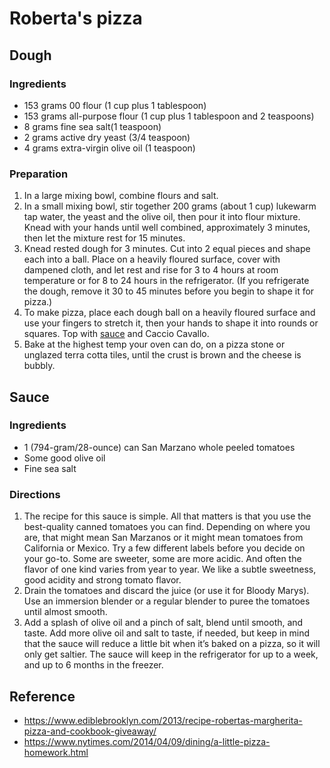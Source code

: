 # Roberta's pizza

## Dough

### Ingredients
* 153 grams 00 flour (1 cup plus 1 tablespoon)
* 153 grams all-purpose flour (1 cup plus 1 tablespoon and 2 teaspoons)
* 8 grams fine sea salt(1 teaspoon)
* 2 grams active dry yeast (3/4 teaspoon)
* 4 grams extra-virgin olive oil (1 teaspoon)

### Preparation
1. In a large mixing bowl, combine flours and salt.
2. In a small mixing bowl, stir together 200 grams (about 1 cup) lukewarm tap water, the yeast and the olive oil, then pour it into flour mixture. Knead with your hands until well combined, approximately 3 minutes, then let the mixture rest for 15 minutes.
3. Knead rested dough for 3 minutes. Cut into 2 equal pieces and shape each into a ball. Place on a heavily floured surface, cover with dampened cloth, and let rest and rise for 3 to 4 hours at room temperature or for 8 to 24 hours in the refrigerator. (If you refrigerate the dough, remove it 30 to 45 minutes before you begin to shape it for pizza.)
4. To make pizza, place each dough ball on a heavily floured surface and use your fingers to stretch it, then your hands to shape it into rounds or squares. Top with [sauce](#sauce) and Caccio Cavallo.
5. Bake at the highest temp your oven can do, on a pizza stone or unglazed terra cotta tiles, until the crust is brown and the cheese is bubbly. 

## Sauce

### Ingredients
* 1 (794-gram/28-ounce) can San Marzano whole peeled tomatoes
* Some good olive oil
* Fine sea salt

### Directions
1. The recipe for this sauce is simple. All that matters is that you use the best-quality canned tomatoes you can find. Depending on where you are, that might mean San Marzanos or it might mean tomatoes from California or Mexico. Try a few different labels before you decide on your go-to. Some are sweeter, some are more acidic. And often the flavor of one kind varies from year to year. We like a subtle sweetness, good acidity and strong tomato flavor.
2. Drain the tomatoes and discard the juice (or use it for Bloody Marys). Use an immersion blender or a regular blender to puree the tomatoes until almost smooth.
3. Add a splash of olive oil and a pinch of salt, blend until smooth, and taste. Add more olive oil and salt to taste, if needed, but keep in mind that the sauce will reduce a little bit when it’s baked on a pizza, so it will only get saltier. The sauce will keep in the refrigerator for up to a week, and up to 6 months in the freezer.

## Reference
* <https://www.ediblebrooklyn.com/2013/recipe-robertas-margherita-pizza-and-cookbook-giveaway/>
* <https://www.nytimes.com/2014/04/09/dining/a-little-pizza-homework.html>
